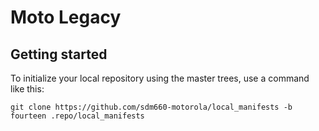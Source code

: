 Moto Legacy
===========

Getting started
---------------

To initialize your local repository using the master trees, use a command like this:
```
git clone https://github.com/sdm660-motorola/local_manifests -b fourteen .repo/local_manifests
```

